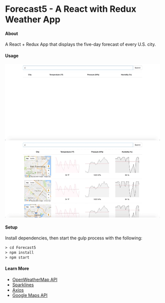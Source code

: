 # Forecast5 - A React with Redux Weather App
#### About
A React + Redux App that displays the five-day forecast of every U.S. city.  

#### Usage
<p align="center">
  <img src="images/f5_1.gif" alt="f5 gif">
  <img src="images/f5_2.gif" alt="f5 gif">
</p>

#### Setup
Install dependencies, then start the gulp process with the following:

```
> cd Forecast5
> npm install
> npm start
```

#### Learn More
* [OpenWeatherMap API](https://openweathermap.org/)
* [Sparklines](https://www.npmjs.com/package/react-sparklines)
* [Axios](https://www.npmjs.com/package/axios)
* [Google Maps API](https://developers.google.com/maps/documentation/javascript/tutorial)
